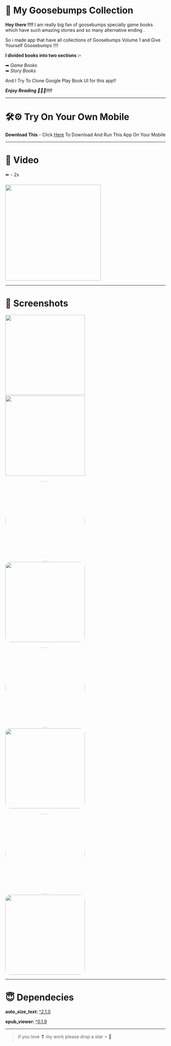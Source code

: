 # 👻 My Goosebumps Collection

<b>Hey there !!!! </b>I am really big fan of goosebumps specially game books which have such amazing stories and so many alternative ending . 

So i made app that have all collections of Goosebumps Volume 1 and Give Yourself Goosebumps !!!!

<b>I divided books into two sections :-</b>

➡ <i>Game Books</i><br>
➡ <i>Story Books</i>

And I Try To Clone Google Play Book UI for this app!!

<b><i>Enjoy Reading 📖🤤🤤!!!!</i></b>
___

# 🛠⚙ Try On Your Own Mobile 

<b>Download This</b> - Click [Here](https://drive.google.com/file/d/17nOakoKATZJpmC_apcnj2SJBfiUM78VE/view?usp=sharing) To Download
And Run This App On Your Mobile
___

# 🎥 Video
⏩ - 2x
<br><br>
<img src="https://github.com/YashikGarg/my_goosebump_collections/blob/master/assets/sample/sample.gif" width="300">
___

# 📸 Screenshots
<img src="https://github.com/YashikGarg/my_goosebump_collections/blob/master/assets/sample/1.jpeg" width="250">&nbsp;&nbsp;&nbsp;&nbsp;<img src="https://github.com/YashikGarg/my_goosebump_collections/blob/master/assets/sample/2.jpeg" width="250" >
<br><br>
<img src="https://github.com/YashikGarg/my_goosebump_collections/blob/master/assets/sample/3.jpeg" width="250" style="border-radius: 235px">&nbsp;&nbsp;&nbsp;&nbsp;<img src="https://github.com/YashikGarg/my_goosebump_collections/blob/master/assets/sample/4.jpeg" width="250" style="border-radius: 15px">
<br><br>
<img src="https://github.com/YashikGarg/my_goosebump_collections/blob/master/assets/sample/5.jpeg" width="250" style="border-radius: 235px">&nbsp;&nbsp;&nbsp;&nbsp;<img src="https://github.com/YashikGarg/my_goosebump_collections/blob/master/assets/sample/6.jpeg" width="250" style="border-radius: 15px">
<br><br>
<img src="https://github.com/YashikGarg/my_goosebump_collections/blob/master/assets/sample/7.jpeg" width="250" style="border-radius: 235px">&nbsp;&nbsp;&nbsp;&nbsp;<img src="https://github.com/YashikGarg/my_goosebump_collections/blob/master/assets/sample/8.jpeg" width="250" style="border-radius: 15px">

___

# 😇 Dependecies

<b>auto_size_text: </b><a href="https://pub.dev/packages/auto_size_text">^2.1.0</a>

<b>epub_viewer: </b><a href="https://pub.dev/packages/epub_viewer">^0.1.9</a>

___

> if you love ❣ my work please drop a star ⭐ 👼
